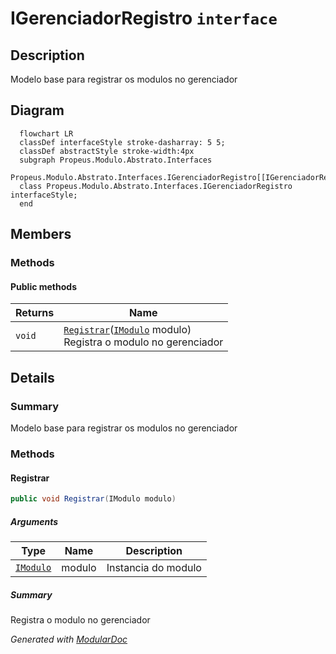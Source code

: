 # IGerenciadorRegistro `interface`

## Description
Modelo base para registrar os modulos no gerenciador

## Diagram
```mermaid
  flowchart LR
  classDef interfaceStyle stroke-dasharray: 5 5;
  classDef abstractStyle stroke-width:4px
  subgraph Propeus.Modulo.Abstrato.Interfaces
  Propeus.Modulo.Abstrato.Interfaces.IGerenciadorRegistro[[IGerenciadorRegistro]]
  class Propeus.Modulo.Abstrato.Interfaces.IGerenciadorRegistro interfaceStyle;
  end
```

## Members
### Methods
#### Public  methods
| Returns | Name |
| --- | --- |
| `void` | [`Registrar`](#registrar)([`IModulo`](./propeusmoduloabstratointerfaces-IModulo.md) modulo)<br>Registra o modulo no gerenciador |

## Details
### Summary
Modelo base para registrar os modulos no gerenciador

### Methods
#### Registrar
```csharp
public void Registrar(IModulo modulo)
```
##### Arguments
| Type | Name | Description |
| --- | --- | --- |
| [`IModulo`](./propeusmoduloabstratointerfaces-IModulo.md) | modulo | Instancia do modulo |

##### Summary
Registra o modulo no gerenciador

*Generated with* [*ModularDoc*](https://github.com/hailstorm75/ModularDoc)
